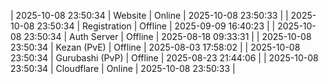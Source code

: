 | 2025-10-08 23:50:34 | Website | Online | 2025-10-08 23:50:33 |
| 2025-10-08 23:50:34 | Registration | Offline | 2025-09-09 16:40:23 |
| 2025-10-08 23:50:34 | Auth Server | Offline | 2025-08-18 09:33:31 |
| 2025-10-08 23:50:34 | Kezan (PvE) | Offline | 2025-08-03 17:58:02 |
| 2025-10-08 23:50:34 | Gurubashi (PvP) | Offline | 2025-08-23 21:44:06 |
| 2025-10-08 23:50:34 | Cloudflare | Online | 2025-10-08 23:50:33 |
